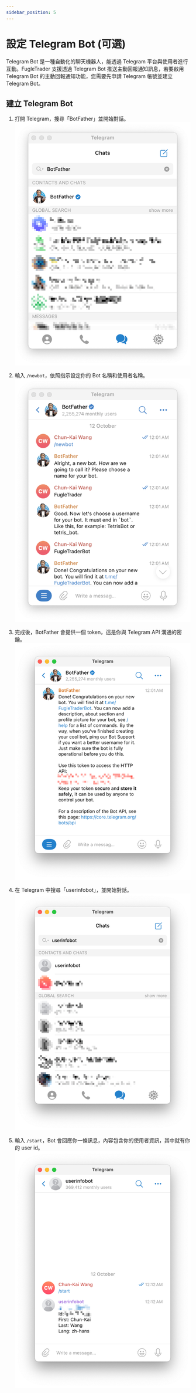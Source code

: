 ```yaml
---
sidebar_position: 5
---
```


# 設定 Telegram Bot (可選)

Telegram Bot 是一種自動化的聊天機器人，能透過 Telegram 平台與使用者進行互動。FugleTrader 支援透過 Telegram Bot 推送主動回報通知訊息，若要啟用 Telegram Bot 的主動回報通知功能，您需要先申請 Telegram 帳號並建立 Telegram Bot。

## 建立 Telegram Bot

1. 打開 Telegram，搜尋「BotFather」並開始對話。
  ![](./img/telegram-1.png)

2. 輸入 `/newbot`，依照指示設定你的 Bot 名稱和使用者名稱。
  ![](./img/telegram-2.png)

3. 完成後，BotFather 會提供一個 token，這是你與 Telegram API 溝通的密鑰。
  ![](./img/telegram-3.png)

4. 在 Telegram 中搜尋「userinfobot」，並開始對話。
  ![](./img/telegram-4.png)

5. 輸入 `/start`，Bot 會回應你一條訊息，內容包含你的使用者資訊，其中就有你的 user id。
  ![](./img/telegram-5.png)
